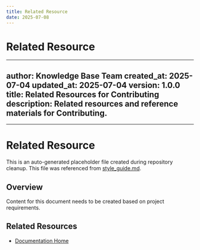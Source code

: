 ```yaml
---
title: Related Resource
date: 2025-07-08
---
```


# Related Resource

---
author: Knowledge Base Team
created_at: 2025-07-04
updated_at: 2025-07-04
version: 1.0.0
title: Related Resources for Contributing
description: Related resources and reference materials for Contributing.
---

---

# Related Resource

This is an auto-generated placeholder file created during repository cleanup.
This file was referenced from [style_guide.md](style_guide.md).

## Overview

Content for this document needs to be created based on project requirements.

## Related Resources

- [Documentation Home](../../../)
